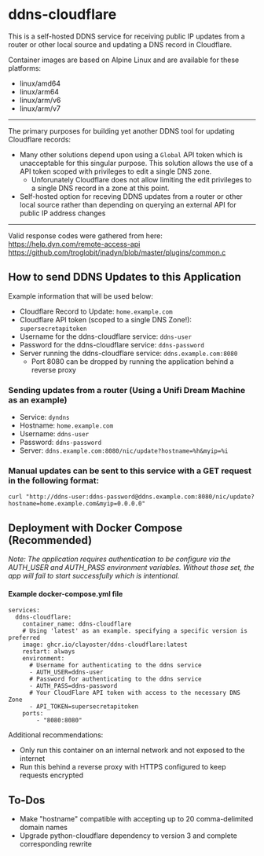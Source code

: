 # ddns-cloudflare

This is a self-hosted DDNS service for receiving public IP updates from a router or other local source and updating a DNS record in Cloudflare.

Container images are based on Alpine Linux and are available for these platforms:
  - linux/amd64
  - linux/arm64
  - linux/arm/v6
  - linux/arm/v7

---

The primary purposes for building yet another DDNS tool for updating Cloudflare records:
- Many other solutions depend upon using a `Global` API token which is unacceptable for this singular purpose. This solution allows the use of a API token scoped with privileges to edit a single DNS zone.
  - Unforunately Cloudflare does not allow limiting the edit privileges to a single DNS record in a zone at this point.
- Self-hosted option for receving DDNS updates from a router or other local source rather than depending on querying an external API for public IP address changes

---

Valid response codes were gathered from here:\
  https://help.dyn.com/remote-access-api \
  https://github.com/troglobit/inadyn/blob/master/plugins/common.c

## How to send DDNS Updates to this Application

Example information that will be used below:
- Cloudflare Record to Update: `home.example.com`
- Cloudflare API token (scoped to a single DNS Zone!): `supersecretapitoken`
- Username for the ddns-cloudflare service: `ddns-user`
- Password for the ddns-cloudflare service: `ddns-password`
- Server running the ddns-cloudflare service: `ddns.example.com:8080`
  - Port 8080 can be dropped by running the application behind a reverse proxy

### Sending updates from a router (Using a Unifi Dream Machine as an example)
- Service: `dyndns`
- Hostname: `home.example.com`
- Username: `ddns-user`
- Password: `ddns-password`
- Server: `ddns.example.com:8080/nic/update?hostname=%h&myip=%i`

### Manual updates can be sent to this service with a GET request in the following format:

```
curl "http://ddns-user:ddns-password@ddns.example.com:8080/nic/update?hostname=home.example.com&myip=0.0.0.0"
```

## Deployment with Docker Compose (Recommended)

*Note: The application requires authentication to be configure via the AUTH_USER and AUTH_PASS environment variables. Without those set, the app will fail to start successfully which is intentional.*

#### Example docker-compose.yml file

```
services:
  ddns-cloudflare:
    container_name: ddns-cloudflare
    # Using 'latest' as an example. specifying a specific version is preferred
    image: ghcr.io/clayoster/ddns-cloudflare:latest
    restart: always
    environment:
      # Username for authenticating to the ddns service
      - AUTH_USER=ddns-user
      # Password for authenticating to the ddns service
      - AUTH_PASS=ddns-password
      # Your CloudFlare API token with access to the necessary DNS Zone
      - API_TOKEN=supersecretapitoken
    ports:
        - "8080:8080"
```

Additional recommendations:
- Only run this container on an internal network and not exposed to the internet
- Run this behind a reverse proxy with HTTPS configured to keep requests encrypted

## To-Dos
- Make "hostname" compatible with accepting up to 20 comma-delimited domain names
- Upgrade python-cloudflare dependency to version 3 and complete corresponding rewrite
